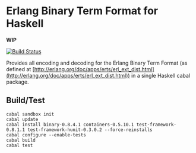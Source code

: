 Erlang Binary Term Format for Haskell
=====================================

**WIP**

[![Build Status](https://secure.travis-ci.org/okeuday/erlang_hs.png?branch=master)](http://travis-ci.org/okeuday/erlang_hs)

Provides all encoding and decoding for the Erlang Binary Term Format
(as defined at [http://erlang.org/doc/apps/erts/erl_ext_dist.html](http://erlang.org/doc/apps/erts/erl_ext_dist.html))
in a single Haskell cabal package.

Build/Test
----------

    cabal sandbox init
    cabal update
    cabal install binary-0.8.4.1 containers-0.5.10.1 test-framework-0.8.1.1 test-framework-hunit-0.3.0.2 --force-reinstalls
    cabal configure --enable-tests
    cabal build
    cabal test

